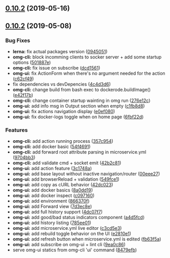 ## [0.10.2](https://github.com/microservices/omg-cli/compare/v0.11.0...v0.10.2) (2019-05-16)



## [0.10.2](https://github.com/microservices/omg-cli/compare/0.7.5...0.10.2) (2019-05-08)


### Bug Fixes

* **lerna:** fix actual packages version ([0945051](https://github.com/microservices/omg-cli/commit/0945051))
* **omg-cli:** block incomming clients to socker server + add some startup options ([501887e](https://github.com/microservices/omg-cli/commit/501887e))
* **omg-cli:** fix issue on subscribe ([dcd1561](https://github.com/microservices/omg-cli/commit/dcd1561))
* **omg-ui:** fix ActionForm when there's no argument needed for the action ([c62cf49](https://github.com/microservices/omg-cli/commit/c62cf49))
* fix dependencies vs devDepencies ([4c4d3d6](https://github.com/microservices/omg-cli/commit/4c4d3d6))
* **omg-cli:** change build from bash exec to dockerode.buildImage() ([e42f17b](https://github.com/microservices/omg-cli/commit/e42f17b))
* **omg-cli:** change container startup wainting in omg run ([276e12c](https://github.com/microservices/omg-cli/commit/276e12c))
* **omg-ui:** add info msg in Output section when empty ([c1fb8d8](https://github.com/microservices/omg-cli/commit/c1fb8d8))
* **omg-ui:** fix actions navigation display ([e0ef080](https://github.com/microservices/omg-cli/commit/e0ef080))
* **omg-ui:** fix docker-logs toggle when on home page ([6fbf22d](https://github.com/microservices/omg-cli/commit/6fbf22d))


### Features

* **omg-cli:** add action running process ([357c954](https://github.com/microservices/omg-cli/commit/357c954))
* **omg-cli:** add docker basic ([54f4691](https://github.com/microservices/omg-cli/commit/54f4691))
* **omg-cli:** add forward root attribute parsing in microservice.yml ([9704bb3](https://github.com/microservices/omg-cli/commit/9704bb3))
* **omg-cli:** add validate cmd + socket emit ([42b2c81](https://github.com/microservices/omg-cli/commit/42b2c81))
* **omg-ui:** add action feature ([3c1748a](https://github.com/microservices/omg-cli/commit/3c1748a))
* **omg-ui:** add base layout without inactive navigation/router ([00eee27](https://github.com/microservices/omg-cli/commit/00eee27))
* **omg-ui:** add browserReload + validation ([549fce1](https://github.com/microservices/omg-cli/commit/549fce1))
* **omg-ui:** add copy as cURL behavior ([42dc023](https://github.com/microservices/omg-cli/commit/42dc023))
* **omg-ui:** add docker basics ([8a0dd19](https://github.com/microservices/omg-cli/commit/8a0dd19))
* **omg-ui:** add docker inspect ([c097160](https://github.com/microservices/omg-cli/commit/c097160))
* **omg-ui:** add environment ([866370f](https://github.com/microservices/omg-cli/commit/866370f))
* **omg-ui:** add Forward view ([7d3ec8e](https://github.com/microservices/omg-cli/commit/7d3ec8e))
* **omg-ui:** add full history support ([4dc07f7](https://github.com/microservices/omg-cli/commit/4dc07f7))
* **omg-ui:** add good/bad status indicators component ([a4d5fcd](https://github.com/microservices/omg-cli/commit/a4d5fcd))
* **omg-ui:** add history listing ([785ee01](https://github.com/microservices/omg-cli/commit/785ee01))
* **omg-ui:** add microservice.yml live editor ([c3cd5e3](https://github.com/microservices/omg-cli/commit/c3cd5e3))
* **omg-ui:** add rebuild toggle behavior on the UI ([e2810e1](https://github.com/microservices/omg-cli/commit/e2810e1))
* **omg-ui:** add refresh button when microservice.yml is edited ([fb63f5a](https://github.com/microservices/omg-cli/commit/fb63f5a))
* **omg-ui:** add subscribe on omg-ui + lint cli ([9ea0c86](https://github.com/microservices/omg-cli/commit/9ea0c86))
* serve omg-ui statics from omg-cli 'ui' command ([8479efb](https://github.com/microservices/omg-cli/commit/8479efb))




